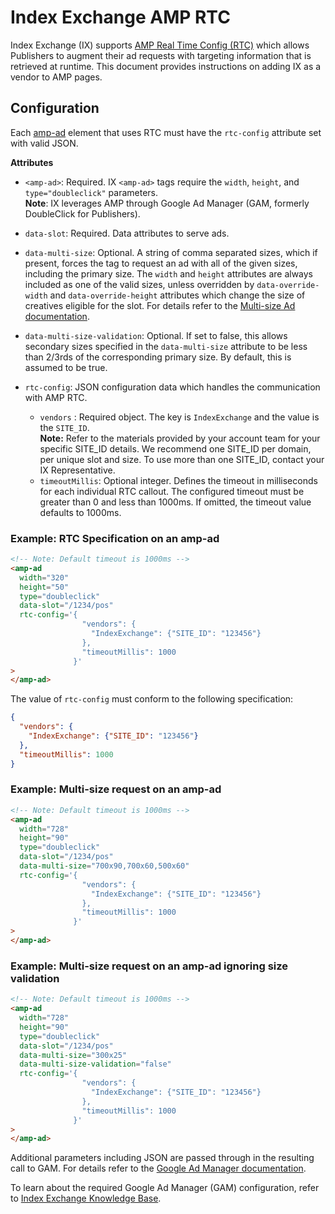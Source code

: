 <!---
Copyright 2016 The AMP HTML Authors. All Rights Reserved.

Licensed under the Apache License, Version 2.0 (the "License");
you may not use this file except in compliance with the License.
You may obtain a copy of the License at

      http://www.apache.org/licenses/LICENSE-2.0

Unless required by applicable law or agreed to in writing, software
distributed under the License is distributed on an "AS-IS" BASIS,
WITHOUT WARRANTIES OR CONDITIONS OF ANY KIND, either express or implied.
See the License for the specific language governing permissions and
limitations under the License.
-->

# Index Exchange AMP RTC

Index Exchange (IX) supports [AMP Real Time Config (RTC)](https://github.com/ampproject/amphtml/blob/master/extensions/amp-a4a/rtc-publisher-implementation-guide.md) which allows Publishers to augment their ad requests with targeting information that is retrieved at runtime. This document provides instructions on adding IX as a vendor to AMP pages.

## Configuration

Each [amp-ad](https://amp.dev/documentation/components/amp-ad/) element that uses RTC must have the `rtc-config` attribute set with valid JSON.

**Attributes**

- `<amp-ad>`: Required. IX `<amp-ad>` tags require the `width`, `height`, and `type="doubleclick"` parameters.</br>
  **Note**: IX leverages AMP through Google Ad Manager (GAM, formerly DoubleClick for Publishers).

- `data-slot`: Required. Data attributes to serve ads.

- `data-multi-size`: Optional. A string of comma separated sizes, which if present, forces the tag to request an ad with all of the given sizes, including the primary size. The `width` and `height` attributes are always included as one of the valid sizes, unless overridden by `data-override-width` and `data-override-height` attributes which change the size of creatives eligible for the slot. For details refer to the [Multi-size Ad documentation](https://github.com/ampproject/amphtml/blob/master/extensions/amp-ad-network-doubleclick-impl/multi-size.md).

- `data-multi-size-validation`: Optional. If set to false, this allows secondary sizes specified in the `data-multi-size` attribute to be less than 2/3rds of the corresponding primary size. By default, this is assumed to be true.

- `rtc-config`: JSON configuration data which handles the communication with AMP RTC.
  - `vendors` : Required object. The key is `IndexExchange` and the value is the `SITE_ID`.</br>
    **Note:** Refer to the materials provided by your account team for your specific SITE_ID details. We recommend one SITE_ID per domain, per unique slot and size. To use more than one SITE_ID, contact your IX Representative.
  - `timeoutMillis`: Optional integer. Defines the timeout in milliseconds for each individual RTC callout. The configured timeout must be greater than 0 and less than 1000ms. If omitted, the timeout value defaults to 1000ms.

### Example: RTC Specification on an amp-ad

```html
<!-- Note: Default timeout is 1000ms -->
<amp-ad
  width="320"
  height="50"
  type="doubleclick"
  data-slot="/1234/pos"
  rtc-config='{
                "vendors": {
                  "IndexExchange": {"SITE_ID": "123456"}
                },
                "timeoutMillis": 1000
              }'
>
</amp-ad>
```

The value of `rtc-config` must conform to the following specification:

```json
{
  "vendors": {
    "IndexExchange": {"SITE_ID": "123456"}
  },
  "timeoutMillis": 1000
}
```
### Example: Multi-size request on an amp-ad
```html
<!-- Note: Default timeout is 1000ms -->
<amp-ad
  width="728"
  height="90"
  type="doubleclick"
  data-slot="/1234/pos"
  data-multi-size="700x90,700x60,500x60"
  rtc-config='{
                "vendors": {
                  "IndexExchange": {"SITE_ID": "123456"}
                },
                "timeoutMillis": 1000
              }'
>
</amp-ad>
```
### Example: Multi-size request on an amp-ad ignoring size validation

```html
<!-- Note: Default timeout is 1000ms -->
<amp-ad
  width="728"
  height="90"
  type="doubleclick"
  data-slot="/1234/pos"
  data-multi-size="300x25"
  data-multi-size-validation="false"
  rtc-config='{
                "vendors": {
                  "IndexExchange": {"SITE_ID": "123456"}
                },
                "timeoutMillis": 1000
              }'
>
</amp-ad>
```

Additional parameters including JSON are passed through in the resulting call to GAM. For details refer to the [Google Ad Manager documentation](https://github.com/ampproject/amphtml/blob/master/extensions/amp-ad-network-doubleclick-impl/amp-ad-network-doubleclick-impl-internal.md).

To learn about the required Google Ad Manager (GAM) configuration, refer to [Index Exchange Knowledge Base](https://kb.indexexchange.com/Mobile/AMP_Integration.htm).
